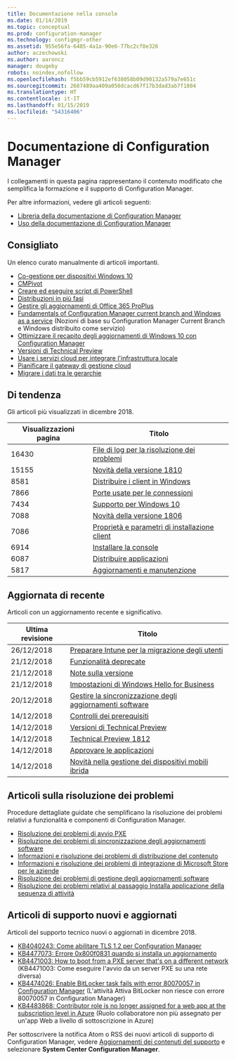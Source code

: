 ```yaml
---
title: Documentazione nella console
ms.date: 01/14/2019
ms.topic: conceptual
ms.prod: configuration-manager
ms.technology: configmgr-other
ms.assetid: 955e56fa-6485-4a1a-90e6-77bc2cf8e326
author: aczechowski
ms.author: aaroncz
manager: dougeby
robots: noindex,nofollow
ms.openlocfilehash: f5bb59cb5912ef638058b09d90132a579a7e651c
ms.sourcegitcommit: 2687489aa409a050dcacd67f17b3dad3ab7f1804
ms.translationtype: HT
ms.contentlocale: it-IT
ms.lasthandoff: 01/15/2019
ms.locfileid: "54316406"
---
```

<!-- 
- Feature 1357546
- This page displays in-console, under the Community workspace, Documentation node. 
- Don't use any relative links; must be full https://docs.microsoft.com and language neutral
- Process: https://microsoft.sharepoint.com/teams/ConfigMgr/Documents/ContentPub/Data%20collection%20process%20for%20Feature%201357546%20In-console%20documentation.docx?web=1
-->


# <a name="configuration-manager-documentation"></a>Documentazione di Configuration Manager
I collegamenti in questa pagina rappresentano il contenuto modificato che semplifica la formazione e il supporto di Configuration Manager. 

Per altre informazioni, vedere gli articoli seguenti:
- [Libreria della documentazione di Configuration Manager](https://docs.microsoft.com/sccm)  
- [Uso della documentazione di Configuration Manager](https://docs.microsoft.com/sccm/core/understand/use-docs)



## <a name="recommended"></a>Consigliato 
Un elenco curato manualmente di articoli importanti.

- [Co-gestione per dispositivi Windows 10](https://docs.microsoft.com/sccm/comanage/overview)  
- [CMPivot](https://docs.microsoft.com/sccm/core/servers/manage/cmpivot)  
- [Creare ed eseguire script di PowerShell](https://docs.microsoft.com/sccm/apps/deploy-use/create-deploy-scripts)  
- [Distribuzioni in più fasi](https://docs.microsoft.com/sccm/osd/deploy-use/create-phased-deployment-for-task-sequence)  
- [Gestire gli aggiornamenti di Office 365 ProPlus](https://docs.microsoft.com/sccm/sum/deploy-use/manage-office-365-proplus-updates)  
- [Fundamentals of Configuration Manager current branch and Windows as a service](https://docs.microsoft.com/sccm/core/understand/configuration-manager-and-windows-as-service) (Nozioni di base su Configuration Manager Current Branch e Windows distribuito come servizio)
- [Ottimizzare il recapito degli aggiornamenti di Windows 10 con Configuration Manager](https://docs.microsoft.com/sccm/sum/deploy-use/optimize-windows-10-update-delivery)
- [Versioni di Technical Preview](https://docs.microsoft.com/sccm/core/get-started/technical-preview)
- [Usare i servizi cloud per integrare l'infrastruttura locale](https://docs.microsoft.com/sccm/core/understand/use-cloud-services)
- [Pianificare il gateway di gestione cloud](https://docs.microsoft.com/sccm/core/clients/manage/plan-cloud-management-gateway)
- [Migrare i dati tra le gerarchie](https://docs.microsoft.com/sccm/core/migration/migrate-data-between-hierarchies)



## <a name="trending"></a>Di tendenza
Gli articoli più visualizzati in dicembre 2018.

 | Visualizzazioni pagina | Titolo | 
 |------------|-------| 
 | 16430 | [File di log per la risoluzione dei problemi](https://docs.microsoft.com/sccm/core/plan-design/hierarchy/log-files) |
 | 15155 | [Novità della versione 1810](https://docs.microsoft.com/sccm/core/plan-design/changes/whats-new-in-version-1810) |
 | 8581 | [Distribuire i client in Windows](https://docs.microsoft.com/sccm/core/clients/deploy/deploy-clients-to-windows-computers) |
 | 7866 | [Porte usate per le connessioni](https://docs.microsoft.com/sccm/core/plan-design/hierarchy/ports) |
 | 7434 | [Supporto per Windows 10](https://docs.microsoft.com/sccm/core/plan-design/configs/support-for-windows-10) |
 | 7088 | [Novità della versione 1806](https://docs.microsoft.com/sccm/core/plan-design/changes/whats-new-in-version-1806) |
 | 7086 | [Proprietà e parametri di installazione client](https://docs.microsoft.com/sccm/core/clients/deploy/about-client-installation-properties) |
 | 6914 | [Installare la console](https://docs.microsoft.com/sccm/core/servers/deploy/install/install-consoles) |
 | 6087 | [Distribuire applicazioni](https://docs.microsoft.com/sccm/apps/deploy-use/deploy-applications) |
 | 5817 | [Aggiornamenti e manutenzione](https://docs.microsoft.com/sccm/core/servers/manage/updates) |



## <a name="recently-updated"></a>Aggiornata di recente
Articoli con un aggiornamento recente e significativo.

 | Ultima revisione | Titolo | 
 |---------------|-------|
 | 26/12/2018 | [Preparare Intune per la migrazione degli utenti](https://docs.microsoft.com/sccm/mdm/deploy-use/migrate-prepare-intune) |
 | 21/12/2018 | [Funzionalità deprecate](https://docs.microsoft.com/sccm/core/plan-design/changes/deprecated/removed-and-deprecated-cmfeatures) |
 | 21/12/2018 | [Note sulla versione](https://docs.microsoft.com/sccm/core/servers/deploy/install/release-notes) |
 | 21/12/2018 | [Impostazioni di Windows Hello for Business ](https://docs.microsoft.com/sccm/mdm/deploy-use/windows-hello-for-business-settings) |
 | 20/12/2018 | [Gestire la sincronizzazione degli aggiornamenti software](https://docs.microsoft.com/sccm/sum/get-started/synchronize-software-updates) |
 | 14/12/2018 | [Controlli dei prerequisiti](https://docs.microsoft.com/sccm/core/servers/deploy/install/list-of-prerequisite-checks) |
 | 14/12/2018 | [Versioni di Technical Preview](https://docs.microsoft.com/sccm/core/get-started/technical-preview) |
 | 14/12/2018 | [Technical Preview 1812](https://docs.microsoft.com/sccm/core/get-started/capabilities-in-technical-preview-1812) |
 | 14/12/2018 | [Approvare le applicazioni](https://docs.microsoft.com/sccm/apps/deploy-use/app-approval) |
 | 14/12/2018 | [Novità nella gestione dei dispositivi mobili ibrida](https://docs.microsoft.com/sccm/mdm/understand/whats-new-in-hybrid-mobile-device-management) |



## <a name="troubleshooting-articles"></a>Articoli sulla risoluzione dei problemi
Procedure dettagliate guidate che semplificano la risoluzione dei problemi relativi a funzionalità e componenti di Configuration Manager.

- [Risoluzione dei problemi di avvio PXE](https://support.microsoft.com/help/4468612)
- [Risoluzione dei problemi di sincronizzazione degli aggiornamenti software](https://support.microsoft.com/help/10059)
- [Informazioni e risoluzione dei problemi di distribuzione del contenuto](https://support.microsoft.com/help/4000401)
- [Informazioni e risoluzione dei problemi di integrazione di Microsoft Store per le aziende](https://support.microsoft.com/help/4010214)
- [Risoluzione dei problemi di gestione degli aggiornamenti software](https://support.microsoft.com/help/10680)
- [Risoluzione dei problemi relativi al passaggio Installa applicazione della sequenza di attività](https://support.microsoft.com/help/18408/)



## <a name="new-and-updated-support-articles"></a>Articoli di supporto nuovi e aggiornati
Articoli del supporto tecnico nuovi o aggiornati in dicembre 2018.

- [KB4040243: Come abilitare TLS 1.2 per Configuration Manager](https://support.microsoft.com/help/4040243)
- [KB4477073: Errore 0x800f0831 quando si installa un aggiornamento](https://support.microsoft.com/help/4477073)
- [KB4471003: How to boot from a PXE server that's on a different network](https://support.microsoft.com/help/4471003) (KB4471003: Come eseguire l'avvio da un server PXE su una rete diversa)
- [KB4474026: Enable BitLocker task fails with error 80070057 in Configuration Manager](https://support.microsoft.com/help/4474026) (L'attività Attiva BitLocker non riesce con errore 80070057 in Configuration Manager)
- [KB4483868: Contributor role is no longer assigned for a web app at the subscription level in Azure](https://support.microsoft.com/help/4483868) (Ruolo collaboratore non più assegnato per un'app Web a livello di sottoscrizione in Azure)


Per sottoscrivere la notifica Atom o RSS dei nuovi articoli di supporto di Configuration Manager, vedere [Aggiornamenti dei contenuti del supporto](https://support.microsoft.com/help/4089498/) e selezionare **System Center Configuration Manager**.  
